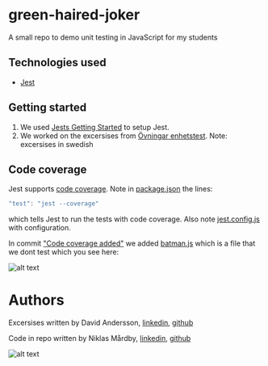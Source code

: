 # green-haired-joker
A small repo to demo unit testing in JavaScript for my students

## Technologies used

* [Jest](https://facebook.github.io/jest/)

## Getting started

1. We used [Jests Getting Started](https://facebook.github.io/jest/docs/en/getting-started.html) to setup Jest.
2. We worked on the excersises from [Övningar enhetstest](https://docs.google.com/document/d/1dfEk85siPS5zaCiuvQKPa5phs6E8M4S8AVuaFWcyJSw/edit#heading=h.e95kwuo4ek8c). Note: excersises in swedish

## Code coverage

Jest supports [code coverage](https://en.wikipedia.org/wiki/Code_coverage). Note in [package.json](https://github.com/xedric/green-haired-joker/blob/master/package.json) the lines:

```javascript
"test": "jest --coverage"
```

which tells Jest to run the tests with code coverage. Also note [jest.config.js](https://github.com/xedric/green-haired-joker/blob/master/jest.config.js) with configuration.

In commit ["Code coverage added"](https://github.com/xedric/green-haired-joker/commit/cf4d7ebf8e5a1207892d5676e757594f7ec64fce) we added [batman.js](https://github.com/xedric/green-haired-joker/blob/master/batman.js) which is a file that we dont test which you see here:

![alt text](https://i.imgur.com/488eZyp.png "Code coverage test")

# Authors

Excersises written by David Andersson, [linkedin](https://www.linkedin.com/in/david-andersson-3277252/), [github](https://github.com/lejonmanen)

Code in repo written by Niklas Mårdby, [linkedin](https://www.linkedin.com/in/mardby), [github](https://github.com/xedric)


![alt text](https://i.imgur.com/abufWT0.gif "applauding Joker")